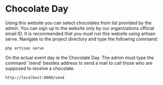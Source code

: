 # Chocolate Day
Using this website you can select chocolates from list provided by the admin. 
You can sign up to the website only by our organizations official email ID.
It is recommended that you must run this website using artisan serve.
Navigate to the project directory and type the following command:
```
php artisan serve
```
On the actual event day ie the Chocolate Day. The admin must type the command '/send' besides address to send a mail to call those who are supposed to receive a chocolate.
```
http://localhost:8000/send
```
